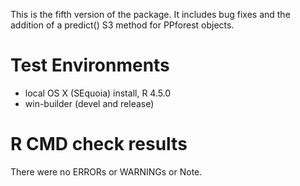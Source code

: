 
This is the fifth version of the package. It includes bug fixes and the addition of a predict() S3 method for PPforest objects.
# Test Environments
* local OS X (SEquoia) install, R 4.5.0
* win-builder (devel and release)


# R CMD check results

There were no ERRORs or WARNINGs or Note.